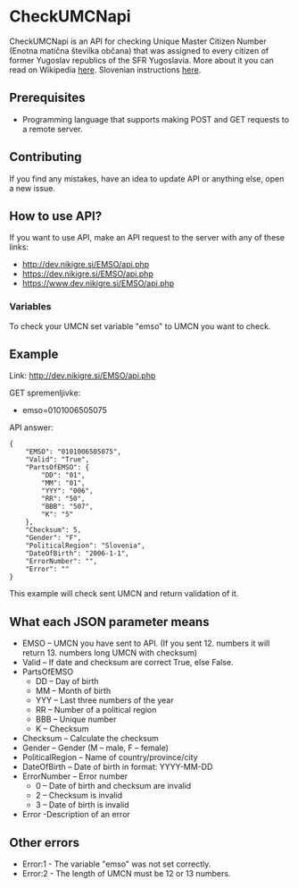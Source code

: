 # CheckUMCNapi
CheckUMCNapi is an API for checking Unique Master Citizen Number (Enotna matična številka občana) that was assigned to every citizen of former Yugoslav republics of the SFR Yugoslavia. More about it you can read on Wikipedia [here](https://en.wikipedia.org/wiki/Unique_Master_Citizen_Number). Slovenian instructions [here](https://nikigre.si/preveri-emso-api/).

## Prerequisites

* Programming language that supports making POST and GET requests to a remote server.

## Contributing
If you find any mistakes, have an idea to update API or anything else, open a new issue.

## How to use API?
If you want to use API, make an API request to the server with any of these links:
  * http://dev.nikigre.si/EMSO/api.php
  * https://dev.nikigre.si/EMSO/api.php
  * https://www.dev.nikigre.si/EMSO/api.php
 
 ### Variables
 To check your UMCN set variable "emso" to UMCN you want to check.
 
 ## Example
 Link: http://dev.nikigre.si/EMSO/api.php
 
 GET spremenljivke:
 * emso=0101006505075

API answer:
```
{
    "EMSO": "0101006505075",
    "Valid": "True",
    "PartsOfEMSO": {
        "DD": "01",
        "MM": "01",
        "YYY": "006",
        "RR": "50",
        "BBB": "507",
        "K": "5"
    },
    "Checksum": 5,
    "Gender": "F",
    "PoliticalRegion": "Slovenia",
    "DateOfBirth": "2006-1-1",
    "ErrorNumber": "",
    "Error": ""
}
```
This example will check sent UMCN and return validation of it.

## What each JSON parameter means
* EMSO – UMCN you have sent to API. (If you sent 12. numbers it will return 13. numbers long UMCN with checksum)
* Valid – If date and checksum are correct True, else False.
* PartsOfEMSO
  - DD – Day of birth
  - MM – Month of birth
  - YYY – Last three numbers of the year
  - RR – Number of a political region
  - BBB – Unique number
  - K – Checksum
* Checksum – Calculate the checksum
* Gender – Gender (M – male, F – female)
* PoliticalRegion – Name of country/province/city
* DateOfBirth – Date of birth in format: YYYY-MM-DD
* ErrorNumber – Error number 
  - 0 – Date of birth and checksum are invalid
  - 2 – Checksum is invalid
  - 3 – Date of birth is invalid
* Error -Description of an error

## Other errors
* Error:1 - The variable "emso" was not set correctly.
* Error:2 - The length of UMCN must be 12 or 13 numbers.
